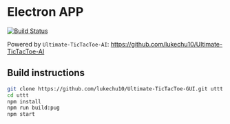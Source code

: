 ﻿# Electron APP

[![Build Status](https://dev.azure.com/Bloody-Turtles/Ultimate%20TicTacToe%20AI/_apis/build/status/GUI%20Application%20Build?branchName=master)](https://dev.azure.com/Bloody-Turtles/Ultimate%20TicTacToe%20AI/_build/latest?definitionId=5&branchName=master)

Powered by `Ultimate-TicTacToe-AI`: https://github.com/lukechu10/Ultimate-TicTacToe-AI

## Build instructions

```bash
git clone https://github.com/lukechu10/Ultimate-TicTacToe-GUI.git uttt
cd uttt
npm install
npm run build:pug
npm start
```
